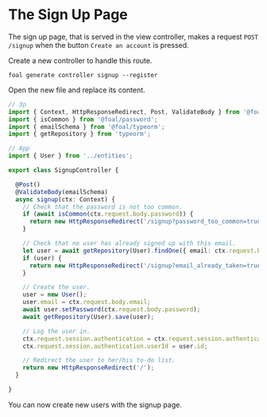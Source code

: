 # The Sign Up Page

The sign up page, that is served in the view controller, makes a request `POST /signup` when the button `Create an account` is pressed.

Create a new controller to handle this route.

```
foal generate controller signup --register
```

Open the new file and replace its content.

```typescript
// 3p
import { Context, HttpResponseRedirect, Post, ValidateBody } from '@foal/core';
import { isCommon } from '@foal/password';
import { emailSchema } from '@foal/typeorm';
import { getRepository } from 'typeorm';

// App
import { User } from '../entities';

export class SignupController {

  @Post()
  @ValidateBody(emailSchema)
  async signup(ctx: Context) {
    // Check that the password is not too common.
    if (await isCommon(ctx.request.body.password)) {
      return new HttpResponseRedirect('/signup?password_too_common=true');
    }

    // Check that no user has already signed up with this email.
    let user = await getRepository(User).findOne({ email: ctx.request.body.email });
    if (user) {
      return new HttpResponseRedirect('/signup?email_already_taken=true');
    }

    // Create the user.
    user = new User();
    user.email = ctx.request.body.email;
    await user.setPassword(ctx.request.body.password);
    await getRepository(User).save(user);

    // Log the user in.
    ctx.request.session.authentication = ctx.request.session.authentication || {};
    ctx.request.session.authentication.userId = user.id;

    // Redirect the user to her/his to-do list.
    return new HttpResponseRedirect('/');
  }

}

```

You can now create new users with the signup page.